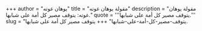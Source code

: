 +++
author = "يوهان غوته"
title = "مقولة يوهان غوته"
description = "مقولة يوهان غوته: يتوقف مصير كل أمة على شبابها."
quote = '''يتوقف مصير كل أمة على شبابها.'''
slug = "يتوقف-مصير-كل-أمة-على-شبابها"
+++
يتوقف مصير كل أمة على شبابها.
